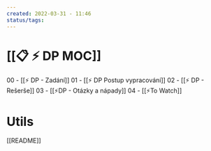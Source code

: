 ```yaml
---
created: 2022-03-31 - 11:46
status/tags: 
---
```

# [[📋 ⚡ DP MOC]]
00 - [[⚡ DP - Zadání]]
01 - [[⚡ DP Postup vypracování]]
02 - [[⚡ DP - Rešerše]]
03 - [[⚡DP - Otázky a nápady]]
04 - [[⚡To Watch]]


# Utils
[[README]]


